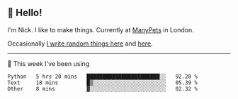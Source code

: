 ## 👋 Hello! 

I'm Nick. I like to make things. Currently at [ManyPets](https://manypets.com) in London.

Occasionally [I write random things here](https://nicksnell.com) and [here](https://twitter.com/nicksnell).

-------

🚀 This week I've been using

<!--START_SECTION:waka-->

```text
Python   5 hrs 20 mins   ███████████████████████░░   92.28 %
Text     18 mins         █▒░░░░░░░░░░░░░░░░░░░░░░░   05.39 %
Other    8 mins          ▓░░░░░░░░░░░░░░░░░░░░░░░░   02.32 %
```

<!--END_SECTION:waka-->
